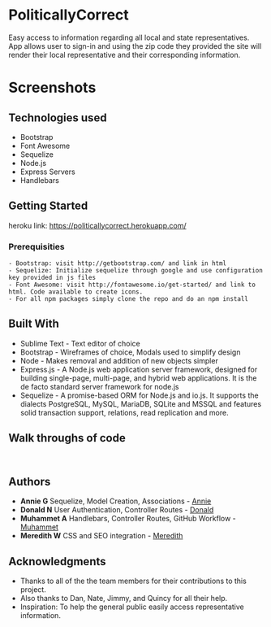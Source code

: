 # PoliticallyCorrect

Easy access to information regarding all local and state representatives. App allows user to sign-in and using the zip code they provided the site will render their local representative and their corresponding information. 

# Screenshots 



## Technologies used

- Bootstrap 
- Font Awesome
- Sequelize
- Node.js
- Express Servers
- Handlebars

## Getting Started

heroku link: https://politicallycorrect.herokuapp.com/ 

### Prerequisities

```
- Bootstrap: visit http://getbootstrap.com/ and link in html
- Sequelize: Initialize sequelize through google and use configuration key provided in js files
- Font Awesome: visit http://fontawesome.io/get-started/ and link to html. Code available to create icons.
- For all npm packages simply clone the repo and do an npm install 

```

## Built With

* Sublime Text - Text editor of choice
* Bootstrap - Wireframes of choice, Modals used to simplify design
* Node - Makes removal and addition of new objects simpler
* Express.js - A Node.js web application server framework, designed for building single-page, multi-page, and hybrid web applications. It is the de facto standard server framework for node.js
* Sequelize - A promise-based ORM for Node.js and io.js. It supports the dialects PostgreSQL, MySQL, MariaDB, SQLite and MSSQL and features solid transaction support, relations, read replication and more.

## Walk throughs of code 


```


```

## Authors

*  **Annie G**  Sequelize, Model Creation, Associations  - [Annie](https://github.com/annieg11)
*  **Donald N**  User Authentication, Controller Routes  - [Donald](https://github.com/dln5057)
*  **Muhammet A**  Handlebars, Controller Routes, GitHub Workflow  - [Muhammet](https://github.com/muhammeta7)
*  **Meredith W**  CSS and SEO integration  - [Meredith](https://github.com/Meredith-W)

## Acknowledgments

* Thanks to all of the the team members for their contributions to this project.
* Also thanks to Dan, Nate, Jimmy, and Quincy for all their help.  
* Inspiration: To help the general public easily access representative information.